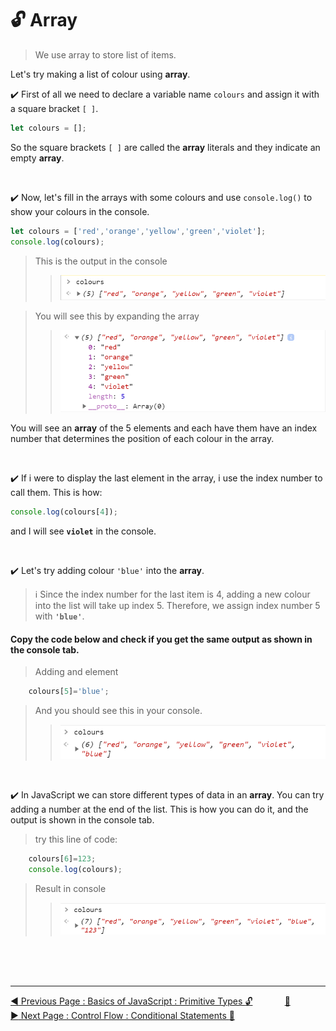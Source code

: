 # :unlock: Array

>   We use array to store list of items.


Let's try making a list of colour using **array**.

:heavy_check_mark: First of all we need to declare a variable name `colours` and assign it with a square bracket `[ ]`.

```javascript
let colours = [];
```

So the square brackets `[ ]` are called the **array** literals and they indicate an empty **array**.

<br>

:heavy_check_mark: Now, let's fill in the arrays with some colours and use `console.log()` to show your colours in the console.

```javascript
let colours = ['red','orange','yellow','green','violet'];
console.log(colours);
```

>   This is the output in the console
>>  ![](../.gitbook/assets/image%20%285%29.png)

>   You will see this by expanding the array
>>  ![](../.gitbook/assets/image%20%2813%29.png)

You will see an **array** of the 5 elements and each have them have an index number that determines the position of each colour in the array.

<br>

:heavy_check_mark: If i were to display the last element in the array, i use the index number to call them. This is how:

```javascript
console.log(colours[4]);
```

 and I will see **`violet`** in the console.

<br>

:heavy_check_mark: Let's try adding colour `'blue'` into the **array**.

>   :information_source:        Since the index number for the last item is 4, adding a new colour into the list will take up index 5. Therefore, we assign index number 5 with **`'blue'`**.

#### Copy the code below and check if you get the same output as shown in the console tab.

>   Adding and element
```javascript
    colours[5]='blue';
```

>   And you should see this in your console.
>>  ![](../.gitbook/assets/image%20%287%29.png)

<br>

:heavy_check_mark: In JavaScript we can store different types of data in an **array**. You can try adding a number at the end of the list. This is how you can do it, and the output is shown in the console tab.

>   try this line of code:
```javascript
    colours[6]=123;
    console.log(colours);
```

>   Result in console
>>  ![](../.gitbook/assets/image%20%2811%29.png)


<br><br><br>
<hr>

[:arrow_backward: Previous Page : Basics of JavaScript : Primitive Types :unlock:](primitive-types.md)  &nbsp;&nbsp;&nbsp;&nbsp;&nbsp;&nbsp;&nbsp;&nbsp;&nbsp;&nbsp;&nbsp;&nbsp;[:house_with_garden:](../README.md)&nbsp;&nbsp;&nbsp;&nbsp;&nbsp;&nbsp;&nbsp;&nbsp;&nbsp;&nbsp;&nbsp;&nbsp;    [:arrow_forward: Next Page : Control Flow : Conditional Statements :triangular_flag_on_post:](array.md)


